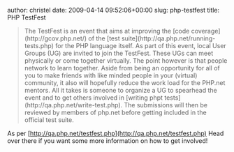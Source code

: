 author: christel
date: 2009-04-14 09:52:06+00:00
slug: php-testfest
title: PHP TestFest

<blockquote>The TestFest is an event that aims at improving the                   [code coverage](http://gcov.php.net/) of the                   [test suite](http://qa.php.net/running-tests.php) for the PHP language itself. As part of this event, local User Groups (UG) are invited to join the TestFest. These UGs can meet physically or come together virtually. The point however is that people network to learn together. Aside from being an opportunity for all of you to make friends with like minded people in your (virtual) community, it also will hopefully reduce the work load for the PHP.net mentors. All it takes is someone to organize a UG to spearhead the event and to get others involved in [writing phpt tests](http://qa.php.net/write-test.php). The submissions will then be reviewed by members of php.net before getting included in the official test suite.</blockquote>


As per [http://qa.php.net/testfest.php](http://qa.php.net/testfest.php) Head over there if you want some more information on how to get involved!
